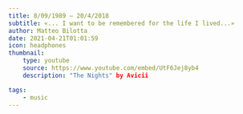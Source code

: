 ```yaml
---
title: 8/09/1989 – 20/4/2018
subtitle: «... I want to be remembered for the life I lived...»
author: Matteo Bilotta
date: 2021-04-21T01:01:59
icon: headphones
thumbnail:
    type: youtube
    source: https://www.youtube.com/embed/UtF6Jej8yb4
    description: "The Nights" by Avicii

tags:
    - music
---
```

